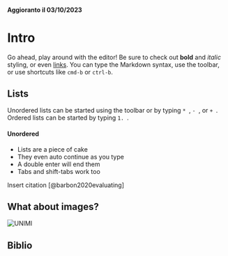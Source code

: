 
#### Aggioranto il 03/10/2023

# Intro
Go ahead, play around with the editor! Be sure to check out **bold** and *italic* styling, or even [links](https://google.com). You can type the Markdown syntax, use the toolbar, or use shortcuts like `cmd-b` or `ctrl-b`.

## Lists
Unordered lists can be started using the toolbar or by typing `* `, `- `, or `+ `. Ordered lists can be started by typing `1. `.

#### Unordered
* Lists are a piece of cake
* They even auto continue as you type
* A double enter will end them
* Tabs and shift-tabs work too

Insert citation [@barbon2020evaluating]

## What about images?
![UNIMI](https://www.erasmusmilan.com/wp-content/uploads/2016/02/Statale-e1478865636847.jpg)

## Biblio
